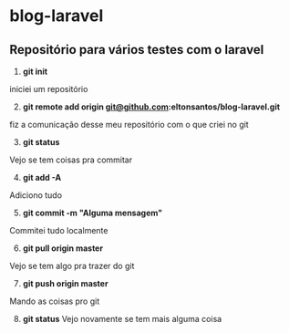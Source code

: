 # blog-laravel
Repositório para vários testes com o laravel
--------
1. **git init**

iniciei um repositório

2. **git remote add origin git@github.com:eltonsantos/blog-laravel.git**

fiz a comunicação desse meu repositório com o que criei no git

3. **git status**

Vejo se tem coisas pra commitar

4. **git add -A**

Adiciono tudo

5. **git commit -m "Alguma mensagem"**

Commitei tudo localmente

6. **git pull origin master**

Vejo se tem algo pra trazer do git

7. **git push origin master**

Mando as coisas pro git

8. **git status**
Vejo novamente se tem mais alguma coisa
